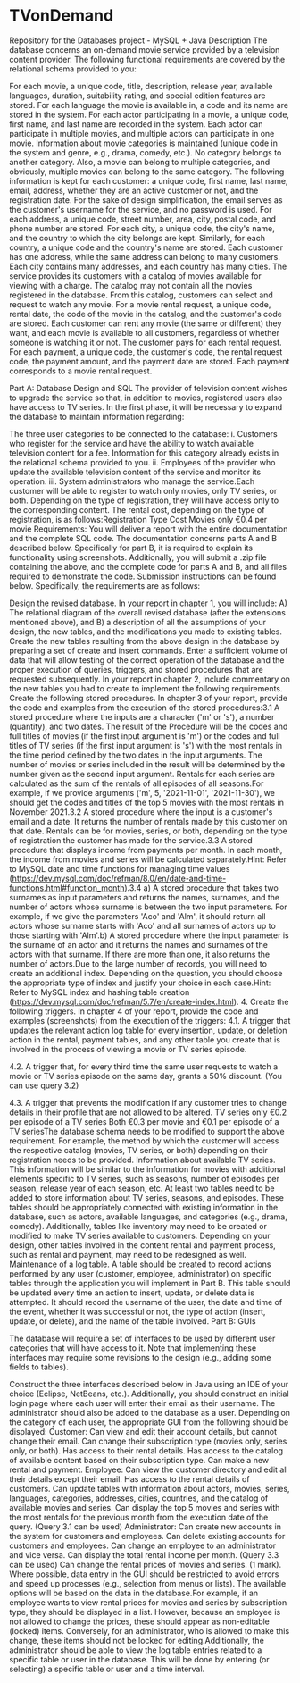 # TVonDemand
Repository for the Databases project - MySQL + Java
Description The database concerns an on-demand movie service provided by a television content provider. The following functional requirements are covered by the relational schema provided to you:

For each movie, a unique code, title, description, release year, available languages, duration, suitability rating, and special edition features are stored. For each language the movie is available in, a code and its name are stored in the system. For each actor participating in a movie, a unique code, first name, and last name are recorded in the system. Each actor can participate in multiple movies, and multiple actors can participate in one movie. Information about movie categories is maintained (unique code in the system and genre, e.g., drama, comedy, etc.). No category belongs to another category. Also, a movie can belong to multiple categories, and obviously, multiple movies can belong to the same category. The following information is kept for each customer: a unique code, first name, last name, email, address, whether they are an active customer or not, and the registration date. For the sake of design simplification, the email serves as the customer's username for the service, and no password is used. For each address, a unique code, street number, area, city, postal code, and phone number are stored. For each city, a unique code, the city's name, and the country to which the city belongs are kept. Similarly, for each country, a unique code and the country's name are stored. Each customer has one address, while the same address can belong to many customers. Each city contains many addresses, and each country has many cities. The service provides its customers with a catalog of movies available for viewing with a charge. The catalog may not contain all the movies registered in the database. From this catalog, customers can select and request to watch any movie. For a movie rental request, a unique code, rental date, the code of the movie in the catalog, and the customer's code are stored. Each customer can rent any movie (the same or different) they want, and each movie is available to all customers, regardless of whether someone is watching it or not. The customer pays for each rental request. For each payment, a unique code, the customer's code, the rental request code, the payment amount, and the payment date are stored. Each payment corresponds to a movie rental request.

Part A: Database Design and SQL The provider of television content wishes to upgrade the service so that, in addition to movies, registered users also have access to TV series. In the first phase, it will be necessary to expand the database to maintain information regarding:

The three user categories to be connected to the database: i. Customers who register for the service and have the ability to watch available television content for a fee. Information for this category already exists in the relational schema provided to you. ii. Employees of the provider who update the available television content of the service and monitor its operation. iii. System administrators who manage the service.Each customer will be able to register to watch only movies, only TV series, or both. Depending on the type of registration, they will have access only to the corresponding content. The rental cost, depending on the type of registration, is as follows:Registration Type Cost Movies only €0.4 per movie Requirements: You will deliver a report with the entire documentation and the complete SQL code. The documentation concerns parts A and B described below. Specifically for part B, it is required to explain its functionality using screenshots. Additionally, you will submit a .zip file containing the above, and the complete code for parts A and B, and all files required to demonstrate the code. Submission instructions can be found below. Specifically, the requirements are as follows:

Design the revised database. In your report in chapter 1, you will include: A) The relational diagram of the overall revised database (after the extensions mentioned above), and B) a description of all the assumptions of your design, the new tables, and the modifications you made to existing tables. Create the new tables resulting from the above design in the database by preparing a set of create and insert commands. Enter a sufficient volume of data that will allow testing of the correct operation of the database and the proper execution of queries, triggers, and stored procedures that are requested subsequently. In your report in chapter 2, include commentary on the new tables you had to create to implement the following requirements. Create the following stored procedures. In chapter 3 of your report, provide the code and examples from the execution of the stored procedures:3.1 A stored procedure where the inputs are a character ('m' or 's'), a number (quantity), and two dates. The result of the Procedure will be the codes and full titles of movies (if the first input argument is 'm') or the codes and full titles of TV series (if the first input argument is 's') with the most rentals in the time period defined by the two dates in the input arguments. The number of movies or series included in the result will be determined by the number given as the second input argument. Rentals for each series are calculated as the sum of the rentals of all episodes of all seasons.For example, if we provide arguments ('m', 5, '2021-11-01', '2021-11-30'), we should get the codes and titles of the top 5 movies with the most rentals in November 2021.3.2 A stored procedure where the input is a customer's email and a date. It returns the number of rentals made by this customer on that date. Rentals can be for movies, series, or both, depending on the type of registration the customer has made for the service.3.3 A stored procedure that displays income from payments per month. In each month, the income from movies and series will be calculated separately.Hint: Refer to MySQL date and time functions for managing time values (https://dev.mysql.com/doc/refman/8.0/en/date-and-time-functions.html#function_month).3.4 a) A stored procedure that takes two surnames as input parameters and returns the names, surnames, and the number of actors whose surname is between the two input parameters. For example, if we give the parameters 'Aco' and 'Alm', it should return all actors whose surname starts with 'Aco' and all surnames of actors up to those starting with 'Alm'.b) A stored procedure where the input parameter is the surname of an actor and it returns the names and surnames of the actors with that surname. If there are more than one, it also returns the number of actors.Due to the large number of records, you will need to create an additional index. Depending on the question, you should choose the appropriate type of index and justify your choice in each case.Hint: Refer to MySQL index and hashing table creation (https://dev.mysql.com/doc/refman/5.7/en/create-index.html). 4. Create the following triggers. In chapter 4 of your report, provide the code and examples (screenshots) from the execution of the triggers: 4.1. A trigger that updates the relevant action log table for every insertion, update, or deletion action in the rental, payment tables, and any other table you create that is involved in the process of viewing a movie or TV series episode.

4.2. A trigger that, for every third time the same user requests to watch a movie or TV series episode on the same day, grants a 50% discount. (You can use query 3.2)

4.3. A trigger that prevents the modification if any customer tries to change details in their profile that are not allowed to be altered. TV series only €0.2 per episode of a TV series Both €0.3 per movie and €0.1 per episode of a TV seriesThe database schema needs to be modified to support the above requirement. For example, the method by which the customer will access the respective catalog (movies, TV series, or both) depending on their registration needs to be provided. Information about available TV series. This information will be similar to the information for movies with additional elements specific to TV series, such as seasons, number of episodes per season, release year of each season, etc. At least two tables need to be added to store information about TV series, seasons, and episodes. These tables should be appropriately connected with existing information in the database, such as actors, available languages, and categories (e.g., drama, comedy). Additionally, tables like inventory may need to be created or modified to make TV series available to customers. Depending on your design, other tables involved in the content rental and payment process, such as rental and payment, may need to be redesigned as well. Maintenance of a log table. A table should be created to record actions performed by any user (customer, employee, administrator) on specific tables through the application you will implement in Part B. This table should be updated every time an action to insert, update, or delete data is attempted. It should record the username of the user, the date and time of the event, whether it was successful or not, the type of action (insert, update, or delete), and the name of the table involved. Part B: GUIs

The database will require a set of interfaces to be used by different user categories that will have access to it. Note that implementing these interfaces may require some revisions to the design (e.g., adding some fields to tables).

Construct the three interfaces described below in Java using an IDE of your choice (Eclipse, NetBeans, etc.). Additionally, you should construct an initial login page where each user will enter their email as their username. The administrator should also be added to the database as a user. Depending on the category of each user, the appropriate GUI from the following should be displayed: Customer: Can view and edit their account details, but cannot change their email. Can change their subscription type (movies only, series only, or both). Has access to their rental details. Has access to the catalog of available content based on their subscription type. Can make a new rental and payment. Employee: Can view the customer directory and edit all their details except their email. Has access to the rental details of customers. Can update tables with information about actors, movies, series, languages, categories, addresses, cities, countries, and the catalog of available movies and series. Can display the top 5 movies and series with the most rentals for the previous month from the execution date of the query. (Query 3.1 can be used) Administrator: Can create new accounts in the system for customers and employees. Can delete existing accounts for customers and employees. Can change an employee to an administrator and vice versa. Can display the total rental income per month. (Query 3.3 can be used) Can change the rental prices of movies and series. (1 mark). Where possible, data entry in the GUI should be restricted to avoid errors and speed up processes (e.g., selection from menus or lists). The available options will be based on the data in the database.For example, if an employee wants to view rental prices for movies and series by subscription type, they should be displayed in a list. However, because an employee is not allowed to change the prices, these should appear as non-editable (locked) items. Conversely, for an administrator, who is allowed to make this change, these items should not be locked for editing.Additionally, the administrator should be able to view the log table entries related to a specific table or user in the database. This will be done by entering (or selecting) a specific table or user and a time interval.
